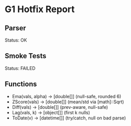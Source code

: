 # G1 Hotfix Report

## Parser
Status: OK

## Smoke Tests
Status: FAILED

## Functions
- Ema(vals, alpha) -> [double[]] (null-safe, rounded 6)
- ZScore(vals) -> [double[]] (mean/std via [math]::Sqrt)
- Diff(vals) -> [double[]] (prev-aware, null-safe)
- Lag(vals, k) -> [object[]] (first k nulls)
- ToDate(v) -> [datetime[]] (try/catch, null on bad parse)
